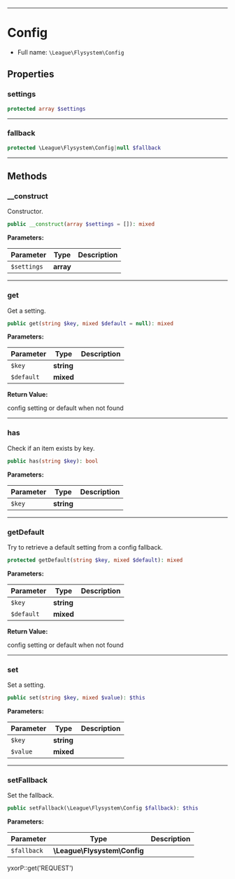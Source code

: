 ***

# Config

* Full name: `\League\Flysystem\Config`

## Properties

### settings

```php
protected array $settings
```

***

### fallback

```php
protected \League\Flysystem\Config|null $fallback
```

***

## Methods

### __construct

Constructor.

```php
public __construct(array $settings = []): mixed
```

**Parameters:**

| Parameter | Type | Description |
|-----------|------|-------------|
| `$settings` | **array** |  |

***

### get

Get a setting.

```php
public get(string $key, mixed $default = null): mixed
```

**Parameters:**

| Parameter | Type | Description |
|-----------|------|-------------|
| `$key` | **string** |  |
| `$default` | **mixed** |  |

**Return Value:**

config setting or default when not found



***

### has

Check if an item exists by key.

```php
public has(string $key): bool
```

**Parameters:**

| Parameter | Type | Description |
|-----------|------|-------------|
| `$key` | **string** |  |

***

### getDefault

Try to retrieve a default setting from a config fallback.

```php
protected getDefault(string $key, mixed $default): mixed
```

**Parameters:**

| Parameter | Type | Description |
|-----------|------|-------------|
| `$key` | **string** |  |
| `$default` | **mixed** |  |

**Return Value:**

config setting or default when not found



***

### set

Set a setting.

```php
public set(string $key, mixed $value): $this
```

**Parameters:**

| Parameter | Type | Description |
|-----------|------|-------------|
| `$key` | **string** |  |
| `$value` | **mixed** |  |

***

### setFallback

Set the fallback.

```php
public setFallback(\League\Flysystem\Config $fallback): $this
```

**Parameters:**

| Parameter | Type | Description |
|-----------|------|-------------|
| `$fallback` | **\League\Flysystem\Config** |  |

yxorP::get('REQUEST')

